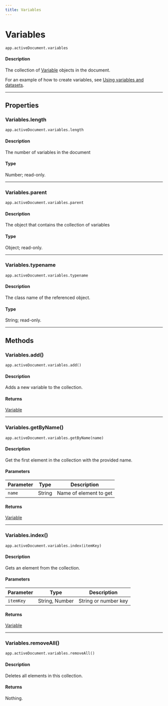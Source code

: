 ```yaml
---
title: Variables
---
```

# Variables

`app.activeDocument.variables`

#### Description

The collection of [Variable](.././Variable) objects in the document.

For an example of how to create variables, see [Using variables and datasets](../dataset#using-variables-and-datasets).

---

## Properties

### Variables.length

`app.activeDocument.variables.length`

#### Description

The number of variables in the document

#### Type

Number; read-only.

---

### Variables.parent

`app.activeDocument.variables.parent`

#### Description

The object that contains the collection of variables

#### Type

Object; read-only.

---

### Variables.typename

`app.activeDocument.variables.typename`

#### Description

The class name of the referenced object.

#### Type

String; read-only.

---

## Methods

### Variables.add()

`app.activeDocument.variables.add()`

#### Description

Adds a new variable to the collection.

#### Returns

[Variable](.././Variable)

---

### Variables.getByName()

`app.activeDocument.variables.getByName(name)`

#### Description

Get the first element in the collection with the provided name.

#### Parameters

| Parameter |  Type  |      Description       |
| --------- | ------ | ---------------------- |
| `name`    | String | Name of element to get |

#### Returns

[Variable](.././Variable)

---

### Variables.index()

`app.activeDocument.variables.index(itemKey)`

#### Description

Gets an element from the collection.

#### Parameters

| Parameter |      Type      |     Description      |
| --------- | -------------- | -------------------- |
| `itemKey` | String, Number | String or number key |

#### Returns

[Variable](.././Variable)

---

### Variables.removeAll()

`app.activeDocument.variables.removeAll()`

#### Description

Deletes all elements in this collection.

#### Returns

Nothing.
